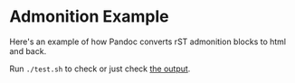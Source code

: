 # Admonition Example

Here's an example of how Pandoc converts rST admonition blocks to html and back.

Run `./test.sh` to check or just check [the output](https://raw.githubusercontent.com/NickVolynkin/pandoc-admonition-demo/master/adm-output.rst).
